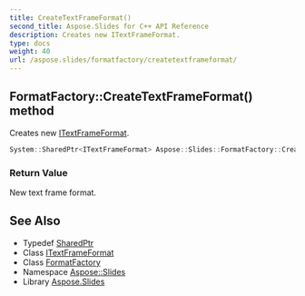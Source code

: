 ```yaml
---
title: CreateTextFrameFormat()
second_title: Aspose.Slides for C++ API Reference
description: Creates new ITextFrameFormat.
type: docs
weight: 40
url: /aspose.slides/formatfactory/createtextframeformat/
---
```

## FormatFactory::CreateTextFrameFormat() method


Creates new [ITextFrameFormat](../../itextframeformat/).

```cpp
System::SharedPtr<ITextFrameFormat> Aspose::Slides::FormatFactory::CreateTextFrameFormat() override
```


### Return Value

New text frame format.

## See Also

* Typedef [SharedPtr](../../../system/sharedptr/)
* Class [ITextFrameFormat](../../itextframeformat/)
* Class [FormatFactory](../)
* Namespace [Aspose::Slides](../../)
* Library [Aspose.Slides](../../../)